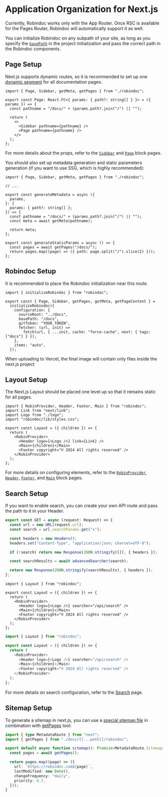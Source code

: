 # Application Organization for Next.js

Currently, Robindoc works only with the App Router. Once RSC is available for the Pages Router, Robindoc will automatically support it as well.

You can initialize Robindoc on any subpath of your site, as long as you specify the [`basePath`](../../02-structure/01-configuration.md) in the project initialization and pass the correct path in the Robindoc components.

## Page Setup

Next.js supports dynamic routes, so it is recommended to set up one [dynamic segment](https://nextjs.org/docs/app/building-your-application/routing/dynamic-routes#optional-catch-all-segments) for all documentation pages.

```tsx filename="app/docs/[[...path]]/page.tsx"
import { Page, Sidebar, getMeta, getPages } from "./robindoc";

export const Page: React.FC<{ params: { path?: string[] } }> = ({ params }) => {
  const pathname = "/docs/" + (params.path?.join("/") || "");

  return (
    <>
      <Sidebar pathname={pathname} />
      <Page pathname={pathname} />
    </>
  );
};
```

For more details about the props, refer to the [`Sidebar`](../../03-customization/01-elements/sidebar.md) and [`Page`](../../03-customization/01-elements/page.md) block pages.

You should also set up metadata generation and static parameters generation (if you want to use SSG, which is highly recommended):

```tsx
import { Page, Sidebar, getMeta, getPages } from "./robindoc";

// ...

export const generateMetadata = async ({
  params,
}: {
  params: { path?: string[] };
}) => {
  const pathname = "/docs/" + (params.path?.join("/") || "");
  const meta = await getMeta(pathname);

  return meta;
};

export const generateStaticParams = async () => {
  const pages = await getPages("/docs/");
  return pages.map((page) => ({ path: page.split("/").slice(2) }));
};
```

## Robindoc Setup

It is recommended to place the Robindoc initialization near this route.

```tsx filename="app/docs/[[...path]]/robindoc.ts"
import { initializeRobindoc } from "robindoc";

export const { Page, Sidebar, getPages, getMeta, getPageContent } =
  initializeRobindoc({
    configuration: {
      sourceRoot: "../docs",
      basePath: "/docs",
      gitToken: "YOUR_TOKEN",
      fetcher: (url, init) =>
        fetch(url, { ...init, cache: "force-cache", next: { tags: ["docs"] } }),
    },
    items: "auto",
  });
```

<Note>
When uploading to Vercel, the final image will contain only files inside the next.js project
</Note>

## Layout Setup

The Next.js Layout should be placed one level up so that it remains static for all pages.

```tsx filename="app/docs/layout.tsx"
import { RobinProvider, Header, Footer, Main } from "robindoc";
import Link from "next/link";
import Logo from "./logo";
import "robindoc/lib/styles.css";

export const Layout = ({ children }) => {
  return (
    <RobinProvider>
      <Header logo={<Logo />} link={Link} />
      <Main>{children}</Main>
      <Footer copyright="© 2024 All rights reserved" />
    </RobinProvider>
  );
};
```

For more details on configuring elements, refer to the [`RobinProvider`](../../03-customization/01-elements/robin-provider.md), [`Header`](../../03-customization/01-elements/header.md), [`Footer`](../../03-customization/01-elements/footer.md), and [`Main`](../../03-customization/01-elements/main.md) block pages.

## Search Setup

If you want to enable search, you can create your own API route and pass the path to it in your Header.

```ts filename="app/api/search/route.ts"
export const GET = async (request: Request) => {
  const url = new URL(request.url);
  const search = url.searchParams.get("s");

  const headers = new Headers();
  headers.set("Content-Type", "application/json; charset=UTF-8");

  if (!search) return new Response(JSON.stringify([]), { headers });

  const searchResults = await advancedSearcher(search);

  return new Response(JSON.stringify(searchResults), { headers });
};
```

```tsx switcher filename="app/docs/layout.tsx" tab="TypeScript"
import { Layout } from "robindoc";

export const Layout = ({ children }) => {
  return (
    <RobinProvider>
      <Header logo={<Logo />} searcher="/api/search" />
      <Main>{children}</Main>
      <Footer copyright="© 2024 All rights reserved" />
    </RobinProvider>
  );
};
```

```js switcher filename="app/docs/layout.js" tab="JavaScript"
import { Layout } from "robindoc";

export const Layout = ({ children }) => {
  return (
    <RobinProvider>
      <Header logo={<Logo />} searcher="/api/search" />
      <Main>{children}</Main>
      <Footer copyright="© 2024 All rights reserved" />
    </RobinProvider>
  );
};
```

For more details on search configuration, refer to the [Search](../../03-customization/03-search.md) page.

## Sitemap Setup

To generate a sitemap in next.js, you can use a [special sitemap file](https://nextjs.org/docs/app/api-reference/file-conventions/metadata/sitemap) in combination with [getPages](../../03-customization/02-tools/get-pages.md) tool:

```ts filename="./app/sitemap.ts"
import { type MetadataRoute } from "next";
import { getPages } from "./docs/[[...path]]/robindoc";

export default async function sitemap(): Promise<MetadataRoute.Sitemap> {
  const pages = await getPages();

  return pages.map((page) => ({
    url: `https://robindoc.com${page}`,
    lastModified: new Date(),
    changeFrequency: "daily",
    priority: 0.7,
  }));
}
```

